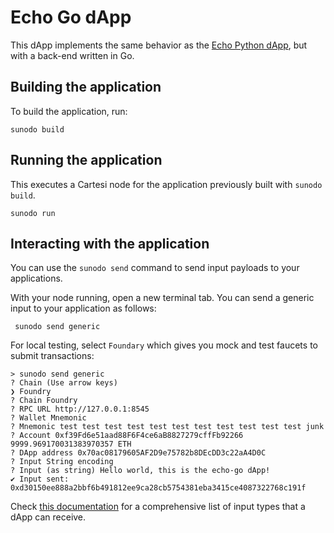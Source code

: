 # Echo Go dApp

This dApp implements the same behavior as the [Echo Python dApp](../echo-python/), but with a back-end written in Go.


## Building the application

To build the application, run:

```
sunodo build
```



## Running the application

This executes a Cartesi node for the application previously built with `sunodo build`.

```
sunodo run
```


## Interacting with the application

You can use the `sunodo send` command to send input payloads to your applications. 

With your node running, open a new terminal tab. You can send a generic input to your application as follows:

```shell
 sunodo send generic
```

For local testing, select `Foundary` which gives you mock and test faucets to submit transactions:

```
> sunodo send generic
? Chain (Use arrow keys)
❯ Foundry
? Chain Foundry
? RPC URL http://127.0.0.1:8545
? Wallet Mnemonic
? Mnemonic test test test test test test test test test test test junk
? Account 0xf39Fd6e51aad88F6F4ce6aB8827279cffFb92266 9999.969170031383970357 ETH
? DApp address 0x70ac08179605AF2D9e75782b8DEcDD3c22aA4D0C
? Input String encoding
? Input (as string) Hello world, this is the echo-go dApp!
✔ Input sent: 0xd30150ee888a2bbf6b491812ee9ca28cb5754381eba3415ce4087322768c191f
```


Check [this documentation](../README.md/#sending-inputs-to-running-applications) for a comprehensive list of input types that a dApp can receive.